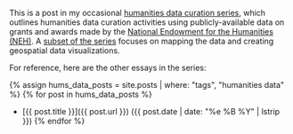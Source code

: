 This is a post in my occasional 
[humanities data curation series](/tags/#humanities-data),
which outlines humanities data curation activities
using publicly-available data on grants and awards made
by the [National Endowment for the Humanities (NEH)](http://www.neh.gov). A [subset of the series](/categories/#mapping-humanities) focuses on mapping the data and creating geospatial data visualizations.

For reference, here are the other essays in the series:

{% assign hums_data_posts = site.posts | where: "tags", "humanities data" %}
{% for post in hums_data_posts %}
* [{{ post.title }}]({{ post.url }}) ({{ post.date | date: "%e %B %Y" | lstrip }})
{% endfor %}